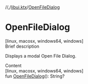 //[.](../index.md)/[libui.ktx](index.md)/[OpenFileDialog](-open-file-dialog.md)



# OpenFileDialog  
[linux, macosx, windows64, windows]  
Brief description  


Displays a modal Open File Dialog.

  
  
  
Content  
[linux, macosx, windows64, windows]  
fun [OpenFileDialog](-open-file-dialog.md)(): String?  




